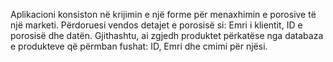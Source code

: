 Aplikacioni konsiston në krijimin e një forme për menaxhimin e porosive të një marketi. Përdoruesi vendos detajet e porosisë si: Emri i klientit, ID e porosisë dhe datën. Gjithashtu, ai zgjedh produktet përkatëse nga databaza e produkteve që përmban fushat: ID, Emri dhe cmimi për njësi.
